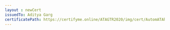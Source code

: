 ```yaml
--- 
layout : newCert 
issuedTo: Aditya Garg 
certificatePath: https://certifyme.online/ATAGTR2020/img/cert/AutomATAhon/AdityaGarg_6baf8.png
--- 
```

